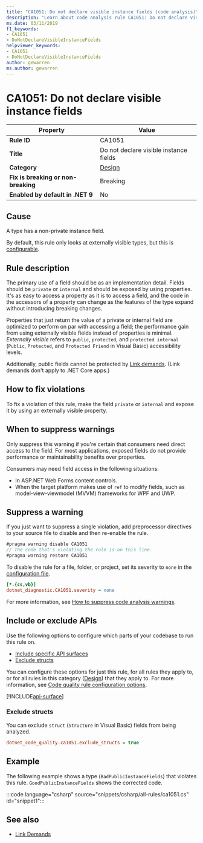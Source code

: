 ```yaml
---
title: "CA1051: Do not declare visible instance fields (code analysis)"
description: "Learn about code analysis rule CA1051: Do not declare visible instance fields"
ms.date: 03/11/2019
f1_keywords:
- CA1051
- DoNotDeclareVisibleInstanceFields
helpviewer_keywords:
- CA1051
- DoNotDeclareVisibleInstanceFields
author: gewarren
ms.author: gewarren
---
```

# CA1051: Do not declare visible instance fields

| Property                            | Value                                  |
|-------------------------------------|----------------------------------------|
| **Rule ID**                         | CA1051                                 |
| **Title**                           | Do not declare visible instance fields |
| **Category**                        | [Design](design-warnings.md)           |
| **Fix is breaking or non-breaking** | Breaking                               |
| **Enabled by default in .NET 9**    | No                                     |

## Cause

A type has a non-private instance field.

By default, this rule only looks at externally visible types, but this is [configurable](#include-or-exclude-apis).

## Rule description

The primary use of a field should be as an implementation detail. Fields should be `private` or `internal` and should be exposed by using properties. It's as easy to access a property as it is to access a field, and the code in the accessors of a property can change as the features of the type expand without introducing breaking changes.

Properties that just return the value of a private or internal field are optimized to perform on par with accessing a field; the performance gain from using externally visible fields instead of properties is minimal. *Externally visible* refers to `public`, `protected`, and `protected internal` (`Public`, `Protected`, and `Protected Friend` in Visual Basic) accessibility levels.

Additionally, public fields cannot be protected by [Link demands](/previous-versions/dotnet/framework/code-access-security/link-demands). (Link demands don't apply to .NET Core apps.)

## How to fix violations

To fix a violation of this rule, make the field `private` or `internal` and expose it by using an externally visible property.

## When to suppress warnings

Only suppress this warning if you're certain that consumers need direct access to the field. For most applications, exposed fields do not provide performance or maintainability benefits over properties.

Consumers may need field access in the following situations:

- In ASP.NET Web Forms content controls.
- When the target platform makes use of `ref` to modify fields, such as model-view-viewmodel (MVVM) frameworks for WPF and UWP.

## Suppress a warning

If you just want to suppress a single violation, add preprocessor directives to your source file to disable and then re-enable the rule.

```csharp
#pragma warning disable CA1051
// The code that's violating the rule is on this line.
#pragma warning restore CA1051
```

To disable the rule for a file, folder, or project, set its severity to `none` in the [configuration file](../configuration-files.md).

```ini
[*.{cs,vb}]
dotnet_diagnostic.CA1051.severity = none
```

For more information, see [How to suppress code analysis warnings](../suppress-warnings.md).

## Include or exclude APIs

Use the following options to configure which parts of your codebase to run this rule on.

- [Include specific API surfaces](#include-specific-api-surfaces)
- [Exclude structs](#exclude-structs)

You can configure these options for just this rule, for all rules they apply to, or for all rules in this category ([Design](design-warnings.md)) that they apply to. For more information, see [Code quality rule configuration options](../code-quality-rule-options.md).

[!INCLUDE[api-surface](../includes/config-options/api-surface.md)]

### Exclude structs

You can exclude `struct` (`Structure` in Visual Basic) fields from being analyzed.

```ini
dotnet_code_quality.ca1051.exclude_structs = true
```

## Example

The following example shows a type (`BadPublicInstanceFields`) that violates this rule. `GoodPublicInstanceFields` shows the corrected code.

:::code language="csharp" source="snippets/csharp/all-rules/ca1051.cs" id="snippet1":::

## See also

- [Link Demands](/previous-versions/dotnet/framework/code-access-security/link-demands)
